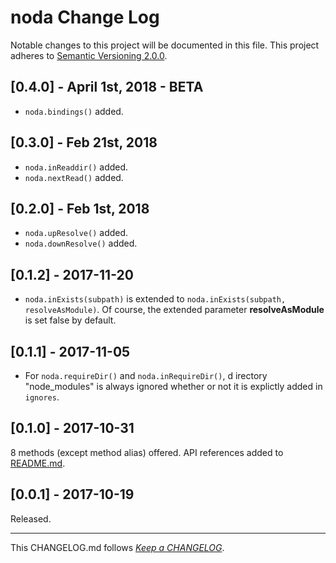 #   noda Change Log

Notable changes to this project will be documented in this file. This project adheres to [Semantic Versioning 2.0.0](http://semver.org/).

##  [0.4.0] - April 1st, 2018 - BETA

*   `noda.bindings()` added.

##	[0.3.0] - Feb 21st, 2018

*	`noda.inReaddir()` added.
*	`noda.nextRead()` added.

##  [0.2.0] - Feb 1st, 2018

*	`noda.upResolve()` added.
*	`noda.downResolve()` added.

##  [0.1.2] - 2017-11-20

*   `noda.inExists(subpath)` is extended to `noda.inExists(subpath, resolveAsModule)`. Of course, the extended parameter __resolveAsModule__ is set false by default.

##  [0.1.1] - 2017-11-05

*   For `noda.requireDir()` and `noda.inRequireDir()`, d irectory "node_modules" is always ignored whether or not it is explictly added in `ignores`.

##  [0.1.0] - 2017-10-31

8 methods (except method alias) offered. API references added to [README.md](./README.md).

##	[0.0.1] - 2017-10-19

Released.

---
This CHANGELOG.md follows [*Keep a CHANGELOG*](http://keepachangelog.com/).
